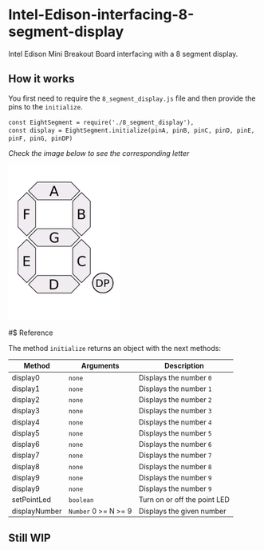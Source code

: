 # Intel-Edison-interfacing-8-segment-display
Intel Edison Mini Breakout Board interfacing with a 8 segment display.


## How it works

You first need to require the `8_segment_display.js` file and then provide the pins to the `initialize`.

```
const EightSegment = require('./8_segment_display'),
const display = EightSegment.initialize(pinA, pinB, pinC, pinD, pinE, pinF, pinG, pinDP)
``` 

*Check the image below to see the corresponding letter*

![8 Segment Display](./8-seg-display.png)

#$ Reference

The method `initialize` returns an object with the next methods:

| Method        | Arguments     | Description              |
| ------------- | ------------- | ----------------------   |
| display0      | `none`        |  Displays the number `0` |
| display1      | `none`        |  Displays the number `1` |
| display2      | `none`        |  Displays the number `2` |
| display3      | `none`        |  Displays the number `3` |
| display4      | `none`        |  Displays the number `4` |
| display5      | `none`        |  Displays the number `5` |
| display6      | `none`        |  Displays the number `6` |
| display7      | `none`        |  Displays the number `7` |
| display8      | `none`        |  Displays the number `8` |
| display9      | `none`        |  Displays the number `9` |
| display9      | `none`        |  Displays the number `9` |
| setPointLed   | `boolean`     |  Turn on or off the point LED |
| displayNumber | `Number` 0 >= N >= 9 | Displays the given number |

## Still WIP